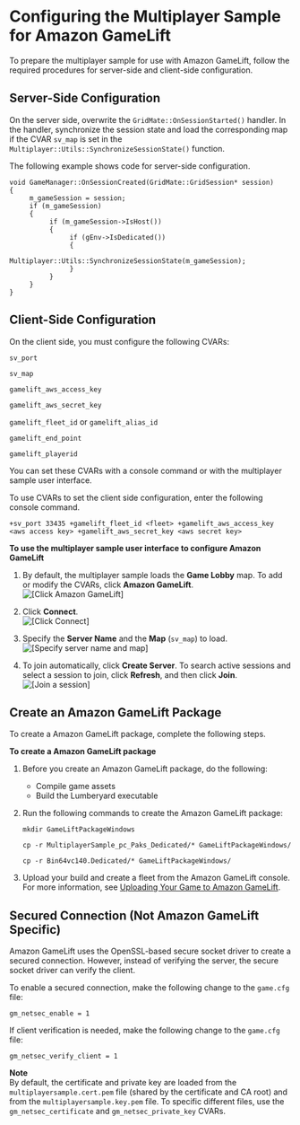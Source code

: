 # Configuring the Multiplayer Sample for Amazon GameLift<a name="network-multiplayer-gs-gamelift"></a>

To prepare the multiplayer sample for use with Amazon GameLift, follow the required procedures for server\-side and client\-side configuration\.

## Server\-Side Configuration<a name="network-multiplayer-gs-gamelift-server-side-configuration"></a>

On the server side, overwrite the `GridMate::OnSessionStarted()` handler\. In the handler, synchronize the session state and load the corresponding map if the CVAR `sv_map` is set in the `Multiplayer::Utils::SynchronizeSessionState()` function\.

The following example shows code for server\-side configuration\.

```
void GameManager::OnSessionCreated(GridMate::GridSession* session)
{
     m_gameSession = session;
     if (m_gameSession)
     {          
          if (m_gameSession->IsHost())
          {
               if (gEnv->IsDedicated())
               {
                    Multiplayer::Utils::SynchronizeSessionState(m_gameSession);
               }
          }
     }
}
```

## Client\-Side Configuration<a name="network-multiplayer-gs-gamelift-client-side-configuration"></a>

On the client side, you must configure the following CVARs:

`sv_port`

`sv_map`

`gamelift_aws_access_key`

`gamelift_aws_secret_key`

`gamelift_fleet_id` or `gamelift_alias_id`

`gamelift_end_point`

`gamelift_playerid`

You can set these CVARs with a console command or with the multiplayer sample user interface\.

To use CVARs to set the client side configuration, enter the following console command\.

```
+sv_port 33435 +gamelift_fleet_id <fleet> +gamelift_aws_access_key <aws access key> +gamelift_aws_secret_key <aws secret key>
```

**To use the multiplayer sample user interface to configure Amazon GameLift**

1. By default, the multiplayer sample loads the **Game Lobby** map\. To add or modify the CVARs, click **Amazon GameLift**\.  
![\[Click Amazon GameLift\]](http://docs.aws.amazon.com/lumberyard/latest/userguide/images/network-multiplayer-gs-gamelift-choose-gamelift.png)

1. Click **Connect**\.  
![\[Click Connect\]](http://docs.aws.amazon.com/lumberyard/latest/userguide/images/network-multiplayer-gs-gamelift-connect.png)

1. Specify the **Server Name** and the **Map** \(`sv_map`\) to load\.  
![\[Specify server name and map\]](http://docs.aws.amazon.com/lumberyard/latest/userguide/images/network-multiplayer-gs-gamelift-server-and-map.png)

1. To join automatically, click **Create Server**\. To search active sessions and select a session to join, click **Refresh**, and then click **Join**\.  
![\[Join a session\]](http://docs.aws.amazon.com/lumberyard/latest/userguide/images/network-multiplayer-gs-gamelift-join-session.png)

## Create an Amazon GameLift Package<a name="network-multiplayer-gs-gamelift-create-gamelift-package"></a>

To create a Amazon GameLift package, complete the following steps\.

**To create a Amazon GameLift package**

1. Before you create an Amazon GameLift package, do the following:
   + Compile game assets
   + Build the Lumberyard executable

1. Run the following commands to create the Amazon GameLift package:

   ```
   mkdir GameLiftPackageWindows
   ```

   ```
   cp -r MultiplayerSample_pc_Paks_Dedicated/* GameLiftPackageWindows/
   ```

   ```
   cp -r Bin64vc140.Dedicated/* GameLiftPackageWindows/
   ```

1. Upload your build and create a fleet from the Amazon GameLift console\. For more information, see [Uploading Your Game to Amazon GameLift](https://docs.aws.amazon.com/gamelift/latest/developerguide//gamelift-build-intro.html)\.

## Secured Connection \(Not Amazon GameLift Specific\)<a name="network-multiplayer-gs-gamelift-secured-connection-non-gamelift"></a>

Amazon GameLift uses the OpenSSL\-based secure socket driver to create a secured connection\. However, instead of verifying the server, the secure socket driver can verify the client\.

To enable a secured connection, make the following change to the `game.cfg` file:

```
gm_netsec_enable = 1
```

If client verification is needed, make the following change to the `game.cfg` file:

```
gm_netsec_verify_client = 1
```

**Note**  
By default, the certificate and private key are loaded from the `multiplayersample.cert.pem` file \(shared by the certificate and CA root\) and from the `multiplayersample.key.pem` file\. To specific different files, use the `gm_netsec_certificate` and `gm_netsec_private_key` CVARs\.